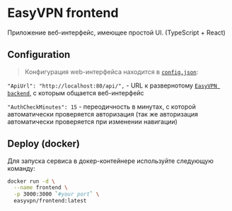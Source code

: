 # EasyVPN frontend

Приложение веб-интерфейс, имеющее простой UI. (TypeScript + React)

## Configuration

> Конфигурация web-интерфейса находится в [`config.json`](./src/config.json):

`"ApiUrl": "http://localhost:80/api/",` - URL к развернотому [`EasyVPN backend`](../backend/README.md), с которым общается веб-интерфейс

`"AuthCheckMinutes": 15` - переодичность в минутах, с которой автоматически проверяется авторизация
(так же авторизация автоматически проверяется при изменении навигации)

## Deploy (docker)

Для запуска сервиса в докер-контейнере используйте следующую команду:

```bash
docker run -d \
  --name frontend \
  -p 3000:3000 `#your port` \
  easyvpn/frontend:latest
```
